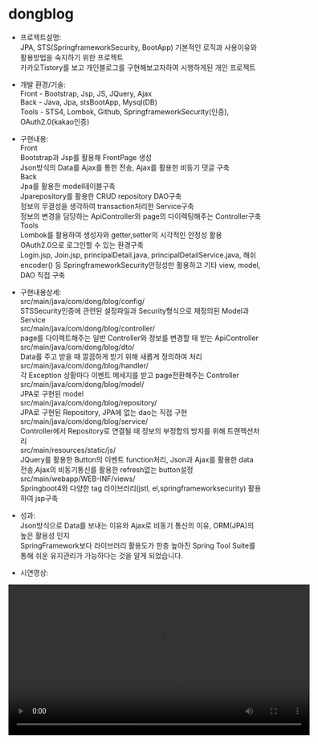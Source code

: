 # dongblog
-	프로젝트설명:	<br/>
JPA, STS(SpringframeworkSecurity, BootApp) 기본적인 로직과 사용이유와 활용방법을 숙지하기 위한 프로젝트 <br/>
카카오Tistory를 보고 개인블로그를 구현해보고자하여 시행하게된 개인 프로젝트<br/>

-	개발 환경/기술:	<br/>
Front - 	Bootstrap, Jsp, JS, JQuery, Ajax<br/>
Back - 	Java, Jpa, stsBootApp, Mysql(DB)<br/>
Tools - 	STS4, Lombok, Github, SpringframeworkSecurity(인증), OAuth2.0(kakao인증) <br/>

-	구현내용: <br/>
Front<br/>
Bootstrap과 Jsp를 활용해 FrontPage 생성 <br/>
Json방식의 Data를 Ajax를 통한 전송, Ajax를 활용한 비동기 댓글 구축 <br/>
Back<br/>
Jpa를 활용한 model테이블구축 <br/>
Jparepository를 활용한 CRUD repository DAO구축 <br/>
정보의 무결성을 생각하여 transaction처리한 Service구축 <br/>
정보의 변경을 담당하는 ApiController와 page의 다이렉팅해주는 Controller구축 <br/>
Tools<br/>
Lombok를 활용하여 생성자와 getter,setter의 시각적인 안정성 활용 <br/>
OAuth2.0으로 로그인할 수 있는 환경구축 <br/>
Login.jsp, Join.jsp, principalDetail.java, principalDetailService.java, 해쉬encoder() 등 
SpringframeworkSecurity안정성만 활용하고 기타 view, model, DAO 직접 구축 <br/>

-	구현내용상세: <br/>
    src/main/java/com/dong/blog/config/ <br/> 
    STSSecurity인증에 관련된 설정파일과 Security형식으로 재정의된 Model과 Service <br/>
    src/main/java/com/dong/blog/controller/ <br/>
    page를 다이렉트해주는 일반 Controller와 정보를 변경할 때 받는 ApiController <br/>
    src/main/java/com/dong/blog/dto/ <br/>
    Data를 주고 받을 때 깔끔하게 받기 위해 새롭게 정의하여 처리 <br/>
    src/main/java/com/dong/blog/handler/ <br/>
    각 Exception 상황마다 이벤트 메세지를 받고 page전환해주는 Controller <br/>
    src/main/java/com/dong/blog/model/ <br/>
    JPA로 구현된 model <br/>
    src/main/java/com/dong/blog/repository/ <br/>
    JPA로 구현된 Repository, JPA에 없는 dao는 직접 구현 <br/>
    src/main/java/com/dong/blog/service/ <br/>
    Controller에서 Repository로 연결될 때 정보의 부정합의 방지를 위해 트랜젝션처리 <br/>
    src/main/resources/static/js/ <br/>
    JQuery를 활용한 Button의 이벤트 function처리, Json과 Ajax를 활용한 data 전송,Ajax의 비동기통신를 활용한 refresh없는 button설정<br/>
    src/main/webapp/WEB-INF/views/  <br/>
    Springboot4와 다양한 tag 라이브러리(jstl, el,springframeworksecurity) 활용하여 jsp구축<br/>

-	성과: <br/>
Json방식으로 Data를 보내는 이유와 Ajax로 비동기 통신의 이유, ORM(JPA)의 높은 활용성 인지  <br/>
SpringFramework보다 라이브러리 활용도가 한층 높아진 Spring Tool Suite를 통해 쉬운 유지관리가 가능하다는 것을 알게 되었습니다.  <br/>


- 시연영상: <br/>

<video src='https://user-images.githubusercontent.com/48432253/131416577-2c80f04a-d159-495b-881d-800aace81e5d.mp4' width='600px' controls autoplay>
